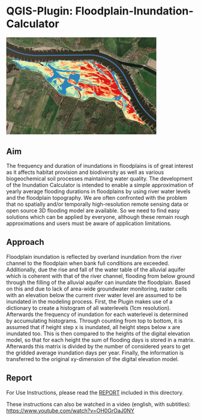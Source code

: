# QGIS-Plugin: Floodplain-Inundation-Calculator

<img src = "FICpics/thumbnail.PNG" width = 400>

## Aim
The frequency and duration of inundations in floodplains is of great interest as it affects habitat provision and biodiversity as well as various biogeochemical soil processes maintaining water quality. The development of the Inundation Calculator is intended to enable a simple approximation of yearly average flooding durations in floodplains by using river water levels and the floodplain topography. We are often confronted with the problem that no spatially and/or temporally high-resolution remote sensing data or open source 3D flooding model are available. So we need to find easy solutions which can be applied by everyone, although these remain rough approximations and users must be aware of application limitations.

## Approach
Floodplain inundation is reflected by overland inundation from the river channel to the floodplain when bank full conditions are exceeded. Additionally, due the rise and fall of the water table of the alluvial aquifer which is coherent with that of the river channel, flooding from below ground through the filling of the alluvial aquifer can inundate the floodplain. Based on this and due to lack of area-wide groundwater monitoring, raster cells with an elevation below the current river water level are assumed to be inundated in the modeling process. 
First, the Plugin makes use of a dictionary to create a histogram of all waterlevels (1cm resolution). Afterwards the frequency of inundation for each waterlevel is determined by accumulating histograms. Through counting from top to bottom, it is assumed that if height step x is inundated, all height steps below x are inundated too. This is then compared to the heights of the digital elevation model, so that for each height the sum of flooding days is stored in a matrix. Afterwards this matrix is divided by the number of considered years to get the gridded average inundation days per year. Finally, the information is transferred to the original xy-dimension of the digital elevation model.

## Report
For Use Instructions, please read the [REPORT](Report.pdf) included in this directory.

These instructions can also be watched in a video (english, with subtitles):
https://www.youtube.com/watch?v=OH0GrOaJ0NY
